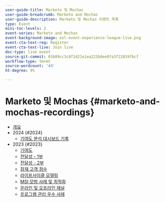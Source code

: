 ```yaml
---
user-guide-title: Marketo 및 Mochas
user-guide-breadcrumb: Marketo and Mochas
user-guide-description: Marketo 및 Mochas 이벤트 목록
type: Event
mini-toc-levels: 2
event-series: Marketo and Mochas
event-background-image: exl-event-experience-league-live.png
event-cta-text-reg: Register
event-cta-text-live: Join live
doc-type: live event
source-git-commit: 01689cc3c8f1d21e1ea223b8ee0fa3f22019fbcf
workflow-type: tm+mt
source-wordcount: '43'
ht-degree: 9%

---
```



# Marketo 및 Mochas {#marketo-and-mochas-recordings}

+ [개요](overview.md)
+ 2024 {#2024}
   + [기여도 분석 대시보드 기록](2024/attribution-dashboard-recording.md)
+ 2023 {#2023}
   + [기여도](2023/attribution.md)
   + [전달성 - 1부](2023/deliverability-part-one.md)
   + [전달성 - 2부](2023/deliverability-part-two.md)
   + [잠재 고객 점수](2023/lead-scoring.md)
   + [라이프사이클 모델링](2023/lifecycle-modeling.md)
   + [MSI 모범 사례 및 최적화](2023/msi-best-practices.md)
   + [온라인 및 오프라인 채널](2023/online-offline.md)
   + [프로그램 관리 우수 사례](2023/program-management.md)